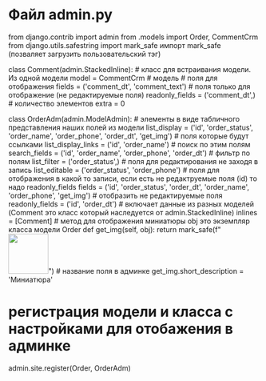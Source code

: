 Файл admin.py
====================
from django.contrib import admin
from .models import Order, CommentCrm
from django.utils.safestring import mark_safe   импорт mark_safe (позваляет загрузить пользовательский тэг)

class Comment(admin.StackedInline): # класс для встраивания модели. Из одной модели 
    model = CommentCrm # модель
	# поля для отображения
    fields = ('comment_dt', 'comment_text')
	# поля только для отображение (не редактируемые поля)
    readonly_fields = ('comment_dt',)
	# количество элементов
    extra = 0


class OrderAdm(admin.ModelAdmin):
	# элементы в виде табличного представления наших полей из модели
    list_display = ('id', 'order_status', 'order_name', 'order_phone', 'order_dt', 'get_img')
	# поля которые будут ссылками
    list_display_links = ('id', 'order_name')
	# поиск по этим полям
    search_fields = ('id', 'order_name', 'order_phone', 'order_dt')
	# фильтр по полям
    list_filter = ('order_status',)
	# поля для редактирования не заходя в запись
    list_editable = ('order_status', 'order_phone')
	# поля для отображения в какой то записи, если есть не редактруемые поля (id) то надо readonly_fields
    fields = ('id', 'order_status', 'order_dt', 'order_name', 'order_phone', 'get_img')
	# отобразить не редактируемые поля
    readonly_fields = ('id', 'order_dt')
	# включает данные из разных моделей (Comment это класс который наследуется от admin.StackedInline)
    inlines = [Comment]
	 # метод для отображения миниатюры obj это экземпляр класса модели  Order
	def get_img(self, obj):
       return mark_safe(f"<img src='{obj.cms_img.url}' width='80'>")
	# название поля в админке
    get_img.short_description = 'Миниатюра'

# регистрация модели и класса с настройками для отобажения в админке
admin.site.register(Order, OrderAdm)

